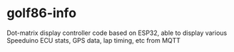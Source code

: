 # golf86-info
Dot-matrix display controller code based on ESP32, able to display various Speeduino ECU stats, GPS data, lap timing, etc from MQTT
